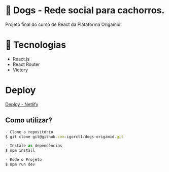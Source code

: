 
# 🐶 Dogs - Rede social para cachorros.

Projeto final do curso de React da Plataforma Origamid.

# 🚀 Tecnologias

- React.js
- React Router
- Victory

# Deploy

[Deploy - Netlify](https://igorct-dogs-origamid.netlify.app/)

## Como utilizar?

```javascript
- Clone o repositório
$ git clone git@github.com:igorct1/dogs-origamid.git

- Instale as dependências
$ npm install

- Rode o Projeto
$ npm run dev

```


